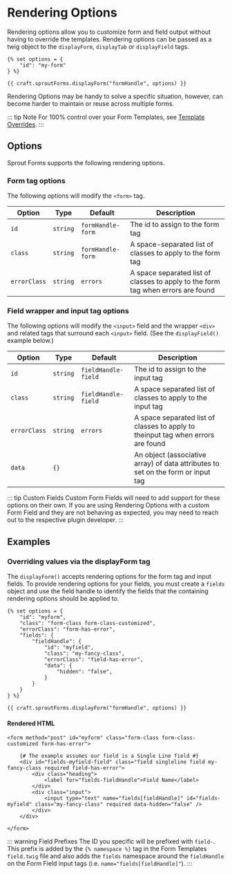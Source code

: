 # Rendering Options

Rendering options allow you to customize form and field output without having to override the templates. Rendering options can be passed as a twig object to the `displayForm`, `displayTab` or `displayField` tags.

``` twig
{% set options = {
    "id": "my-form"
} %}

{{ craft.sproutForms.displayForm("formHandle", options) }}
```

Rendering Options may be handy to solve a specific situation, however, can become harder to maintain or reuse across multiple forms. 

::: tip Note
For 100% control over your Form Templates, see [Template Overrides](./template-overrides.md).
:::

## Options

Sprout Forms supports the following rendering options.

### Form tag options

The following options will modify the `<form>` tag.

| Option  | Type     | Default                     | Description                                                             |
|---------|----------|-------------------|---------------------------------------------------------------|
| `id`    | `string` | `formHandle-form` | The id to assign to the form tag                              |
| `class` | `string` | `formHandle-form` | A space-separated list of classes to apply to the form tag    |
| `errorClass` | `string` | `errors` | A space separated list of classes to apply to the form tag when errors are found |

### Field wrapper and input tag options

The following options will modify the `<input>` field and the wrapper `<div>` and related tags that surround each `<input>` field. (See the `displayField()` example below.)

| Option  | Type     | Default                     | Description                                                             |
|---------|----------|-----------------------------|-------------------------------------------------------|
| `id`    | `string` | `fieldHandle-field`  | The id to assign to the input tag                            |
| `class` | `string` | `fieldHandle-field` | A space separated list of classes to apply to the input tag     |
| `errorClass` | `string` | `errors` | A space separated list of classes to apply to theinput tag when errors are found |
| `data` | `{}` | | An object (associative array) of data attributes to set on the form or input tag

::: tip Custom Fields 
Custom Form Fields will need to add support for these options on their own. If you are using Rendering Options with a custom Form Field and they are not behaving as expected, you may need to reach out to the respective plugin developer.
:::

## Examples

### Overriding values via the displayForm tag

The `displayForm()` accepts rendering options for the form tag and input fields. To provide rendering options for your fields, you must create a `fields` object and use the field handle to identify the fields that the containing rendering options should be applied to.

```twig
{% set options = {
    "id": "myform",
    "class": "form-class form-class-customized",
    "errorClass": "form-has-error",
    "fields": {
        "fieldHandle": {
            "id": "myfield",
            "class": "my-fancy-class",
            "errorClass": "field-has-error",
            "data": {
                "hidden": "false",
            }
        }
    }
} %}

{{ craft.sproutForms.displayForm("formHandle", options) }}
```

#### Rendered HTML

```twig
<form method="post" id="myform" class="form-class form-class-customized form-has-error">

    {# The example assumes our field is a Single Line field #}
    <div id="fields-myfield-field" class="field singleline field my-fancy-class required field-has-error">
        <div class="heading">
            <label for="fields-fieldHandle">Field Name</label>
        </div>
        <div class="input">
            <input type="text" name="fields[fieldHandle]" id="fields-myfield" class="my-fancy-class" required data-hidden="false" />
        </div>
    </div>

</form>
```

::: warning Field Prefixes 
The ID you specific will be prefixed with `field-`. This prefix is added by the `{% namespace %}` tag in the Form Templates `field.twig` file and also adds the `fields` namespace around the `fieldHandle` on the Form Field input tags (i.e. `name="fields[fieldHandle]"`).
:::
